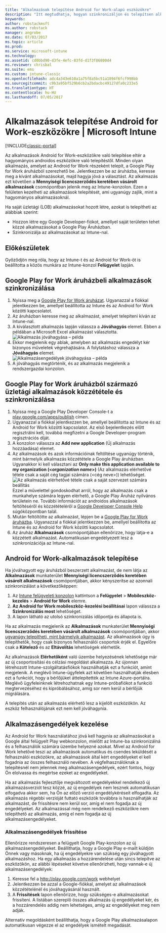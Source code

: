 ```yaml
---
title: "Alkalmazások telepítése Android for Work-alapú eszközökre"
description: "Itt megtudhatja, hogyan szinkronizáljon és telepítsen alkalmazásokat Android for Work-eszközökre a Google Play for Work áruházból."
keywords: 
author: robstackmsft
ms.author: robstack
manager: angrobe
ms.date: 07/03/2017
ms.topic: article
ms.prod: 
ms.service: microsoft-intune
ms.technology: 
ms.assetid: cd0bbd90-d3fe-4efc-83fd-d1f3f86800d4
ms.reviewer: chrisbal
ms.suite: ems
ms.custom: intune-classic
ms.openlocfilehash: adc4a343e610a1a75f8a5bc51a1894f6fcf998bb
ms.sourcegitcommit: c9b3a95bf529b6cb2a2bdacbc49127dfa0c233e5
ms.translationtype: HT
ms.contentlocale: hu-HU
ms.lasthandoff: 07/05/2017
---
```

# <a name="how-to-deploy-apps-to-android-for-work-devices-with-intune"></a>Alkalmazások telepítése Android for Work-eszközökre | Microsoft Intune

[!INCLUDE[classic-portal](../includes/classic-portal.md)]

Az alkalmazások Android for Work-eszközökre való telepítése eltér a hagyományos androidos eszközökre való telepítéstől. Minden olyan alkalmazás, amelyet az Android for Work részeként telepít, a Google Play for Work áruházból szerezhető be. Jelentkezzen be az áruházba, keresse meg a kívánt alkalmazásokat, majd hagyja jóvá a választást.
Az alkalmazás ezt követően a **Mennyiségi licencszerződés keretében vásárolt alkalmazások** csomópontban jelenik meg az Intune-konzolon. Ezen a felületen kezelheti az alkalmazások telepítését, ami ugyanúgy zajlik, mint a hagyományos alkalmazásoknál.

Ha saját üzletági (LOB) alkalmazásokat hozott létre, azokat is telepítheti az alábbiak szerint:
- Hozzon létre egy Google Developer-fiókot, amellyel saját területen tehet közzé alkalmazásokat a Google Play Áruházban.
- Szinkronizálja az alkalmazásokat az Intune-nal.

## <a name="before-you-start"></a>Előkészületek

Győződjön meg róla, hogy az Intune-t és az Android for Work-öt is beállította a közös munkára az Intune-konzol **Felügyelet** lapján.

## <a name="synchronize-an-app-from-the-google-play-for-work-store"></a>Google Play for Work áruházbeli alkalmazások szinkronizálása


1. Nyissa meg a [Google Play for Work áruházat](https://play.google.com/work). Ugyanazzal a fiókkal jelentkezzen be, amellyel beállította az Intune és az Android for Work közötti kapcsolatot.
2. Az áruházban keresse meg az alkalmazást, amelyet telepíteni kíván az Intune-nal.
3. A kiválasztott alkalmazás lapján válassza a **Jóváhagyás** elemet. Ebben a példában a Microsoft Excel alkalmazást választotta.<br>
  ![Alkalmazás jóváhagyása – példa](media/approve.png)
4. Ekkor megjelenik egy ablak, amelyben az alkalmazás engedélyt kér bizonyos műveletek végrehajtására. A folytatáshoz válassza a **Jóváhagyás** elemet.<br>
  ![Alkalmazásengedélyek jóváhagyása – példa](media/approve-app-permissions.png)
5. A jóváhagyás megtörténik, és az alkalmazás megjelenik a rendszergazdai konzolon.

## <a name="publish-then-synchronize-a-line-of-business-app-from-the-google-play-for-work-store"></a>Google Play for Work áruházból származó üzletági alkalmazások közzététele és szinkronizálása

1. Nyissa meg a Google Play Developer Console-t a [play.google.com/apps/publish](https://play.google.com/apps/publish) címen.
2. Ugyanazzal a fiókkal jelentkezzen be, amellyel beállította az Intune és az Android for Work közötti kapcsolatot. Az első bejelentkezés előtt regisztrálni kell, továbbá megfizetni a Google Developer-program regisztrációs díját.
3. A konzolon válassza az **Add new application** (Új alkalmazás hozzáadása) elemet.
4. Az alkalmazások és azok információinak feltöltése ugyanúgy történik, mint bármelyik alkalmazás közzététele a Google Play áruházban. Ugyanakkor ki kell választani az **Only make this application available to my organization (<*organization name*>)** (Az alkalmazás elérhetővé tétele csak a saját cég tagjai számára (<cég neve>)) lehetőséget.<br>
  ![Az alkalmazás elérhetővé tétele csak a saját szervezet számára beállítás](media/restrict.png)<br>
Ezzel a művelettel gondoskodhat arról, hogy az alkalmazás csak a munkahelye számára legyen elérhető, a Google Play Áruház nyilvános területein ne.
További információt az androidos alkalmazások feltöltéséről és közzétételéről a [Google Developer Console Help](https://support.google.com/googleplay/android-developer/answer/113469) súgóközpontban talál.
5. Miután feltöltötte az alkalmazást, lépjen be a [Google Play for Work áruházba](https://play.google.com/work). Ugyanazzal a fiókkal jelentkezzen be, amellyel beállította az Intune és az Android for Work közötti kapcsolatot.
6. Az áruház **Alkalmazások** csomópontjában ellenőrizze, hogy látja-e a közzétett alkalmazást. Automatikusan engedélyezett lesz a szinkronizációja az Intune-nal.

## <a name="deploy-an-android-for-work-app"></a>Android for Work-alkalmazások telepítése

Ha jóváhagyott egy áruházból beszerzett alkalmazást, de nem látja az **Alkalmazások** munkaterület **Mennyiségi licencszerződés keretében vásárolt alkalmazások** csomópontjában, akkor kényszerítse az azonnali szinkronizálást a következőképpen:

1. Az [Intune felügyeleti konzolon](https://manage.microsoft.com) kattintson a **Felügyelet** > **Mobileszköz-kezelés** > **Android for Work** elemre.
2. **Az Android for Work mobileszköz-kezelési beállításai** lapon válassza a **Szinkronizálás most** lehetőséget.
3. A lapon látható az utolsó szinkronizálás időpontja és állapota is.

Ha az alkalmazás megjelenik az **Alkalmazások** munkaterület **Mennyiségi licencszerződés keretében vásárolt alkalmazások** csomópontjában, akkor [ugyanúgy telepítheti, mint bármelyik alkalmazást](deploy-apps-in-microsoft-intune.md). Az alkalmazások úgy is telepíthetők, hogy csak bizonyos felhasználói csoportok érjék el. Egyelőre csak a **Kötelező** és az **Eltávolítás** lehetőségek elérhetők.

Az alkalmazások **Elérhetőként** való üzembe helyezésének lehetősége már az új csoportosítási és célzási megoldást alkalmazza. Az újonnan létrehozott Intune-szolgáltatásfiókok használhatják ezt a funkciót, amint megjelenik. A meglévő Intune-ügyfelek azt követően használhatják élesben ezt a funkciót, hogy a bérlőjüket áttelepítették az Intune Azure-portálra. Meglévő ügyfeleinknek létrehozhatnak egy Intune-próbafiókot a funkció megtervezéséhez és kipróbálásához, amíg sor nem kerül a bérlőjük migrálására.

A telepítés után az alkalmazás elérhető lesz a kijelölt eszközökön. Az eszköz felhasználójának ezt nem kell jóváhagynia.

## <a name="manage-app-permissions"></a>Alkalmazásengedélyek kezelése
Az Android for Work használatához jóvá kell hagynia az alkalmazásokat a Google által felügyelt Play webkonzolon, mielőtt az Intune-ba szinkronizálná és a felhasználók számára üzembe helyezné azokat.  Mivel az Android for Work lehetővé teszi az alkalmazások automatikus és csendes leküldését a felhasználói eszközökre, az alkalmazások által kért engedélyeket el kell fogadnia az összes felhasználó nevében.  A végfelhasználóknak a telepítésnél nem jelennek meg alkalmazásengedélyek, ezért fontos, hogy Ön elolvassa és megértse ezeket az engedélyeket.

Ha az alkalmazás fejlesztője megváltozott engedélyekkel rendelkező új alkalmazásverziót tesz közzé, az új engedélyek nem lesznek automatikusan elfogadva akkor sem, ha Ön az előző verzió engedélykéréseit elfogadta. Az alkalmazás régebbi verzióját futtató eszközök továbbra is használhatják az alkalmazást, de frissítésre nem kerül sor, amíg el nem fogadja az új engedélyeket. Az alkalmazással még nem rendelkező eszközökre nem telepíthető az alkalmazás, amíg el nem fogadja az új alkalmazásengedélyeket.

### <a name="how-to-update-app-permissions"></a>Alkalmazásengedélyek frissítése

Ellenőrizze rendszeresen a felügyelt Google Play-konzolon az új alkalmazásengedélyeket. Beállíthatja, hogy a Google Play e-mailt küldjön Önnek vagy másoknak, ha új engedélyekre van szükség egy jóváhagyott alkalmazáshoz. Ha egy alkalmazás a hozzárendelése után sincs telepítve az eszközökön, az alábbi lépéseket követve ellenőrizheti, hogy vannak-e új alkalmazásengedélyek:

1. Keresse fel a http://play.google.com/work webhelyet
2. Jelentkezzen be azzal a Google-fiókkal, amelyet az alkalmazások közzétételénél és jóváhagyásánál használt.
3. A **Frissítések** lapon ellenőrizze, hogy szükséges-e alkalmazásokat frissíteni.  A listában szereplő összes alkalmazás új engedélyeket kér, és a hozzárendelés addig nem lehetséges, amíg az engedélyeket meg nem adják.  

Alternatív megoldásként beállíthatja, hogy a Google Play alkalmazásalapon automatikusan végezze el az engedélyek ismételt megadását. 
